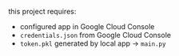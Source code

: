 this project requires:
- configured app in Google Cloud Console
- `credentials.json` from Google Cloud Console
- `token.pkl` generated by local app -> `main.py`